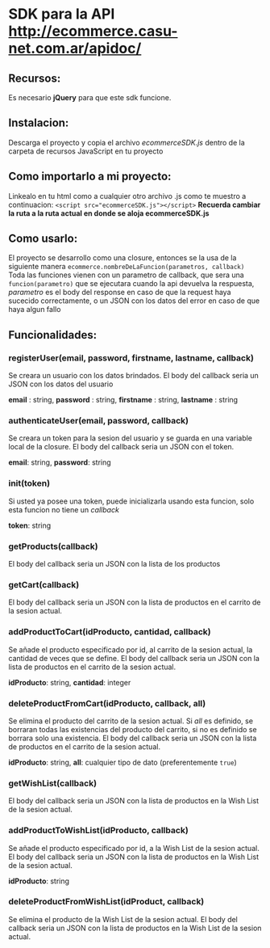 # SDK para la API http://ecommerce.casu-net.com.ar/apidoc/

## Recursos:
Es necesario **jQuery** para que este sdk funcione.

## Instalacion:
Descarga el proyecto y copia el archivo _ecommerceSDK.js_ dentro de la carpeta de recursos JavaScript en tu proyecto

## Como importarlo a mi proyecto:
Linkealo en tu html como a cualquier otro archivo .js como te muestro a continuacion:
`<script src="ecommerceSDK.js"></script>`
**Recuerda cambiar la ruta a la ruta actual en donde se aloja ecommerceSDK.js**
        
## Como usarlo:
El proyecto se desarrollo como una closure, entonces se la usa de la siguiente manera
`ecommerce.nombreDeLaFuncion(parametros, callback)`
Toda las funciones vienen con un parametro de callback, que sera una `funcion(parametro)` que se ejecutara cuando la api devuelva la respuesta, _parametro_ es el body del response en caso de que la request haya sucecido correctamente, o un JSON con los datos del error en caso de que haya algun fallo

## Funcionalidades:
### registerUser(email, password, firstname, lastname, callback)
Se creara un usuario con los datos brindados. El body del callback seria un JSON con los datos del usuario

**email** : string,
**password** : string,
**firstname** : string,
**lastname** : string


### authenticateUser(email, password, callback)
Se creara un token para la sesion del usuario y se guarda en una variable local de la closure. El body del callback seria un JSON con el token.

**email**: string,
**password**: string


### init(token)
Si usted ya posee una token, puede inicializarla usando esta funcion, solo esta funcion no tiene un _callback_

**token**: string


### getProducts(callback)
El body del callback seria un JSON con la lista de los productos


### getCart(callback)
El body del callback seria un JSON con la lista de productos en el carrito de la sesion actual.


### addProductToCart(idProducto, cantidad, callback)
Se añade el producto especificado por id, al carrito de la sesion actual, la cantidad de veces que se define. El body del callback seria un JSON con la lista de productos en el carrito de la sesion actual.

**idProducto**: string,
**cantidad**: integer


### deleteProductFromCart(idProducto, callback, all)
Se elimina el producto del carrito de la sesion actual. Si _all_ es definido, se borraran todas las existencias del producto del carrito, si no es definido se borrara solo una existencia. El body del callback seria un JSON con la lista de productos en el carrito de la sesion actual.

**idProducto**: string,
**all**: cualquier tipo de dato (preferentemente `true`)


### getWishList(callback)
El body del callback seria un JSON con la lista de productos en la Wish List de la sesion actual.


### addProductToWishList(idProducto, callback)
Se añade el producto especificado por id, a la Wish List de la sesion actual. El body del callback seria un JSON con la lista de productos en la Wish List de la sesion actual.

**idProducto**: string


### deleteProductFromWishList(idProduct, callback)
Se elimina el producto de la Wish List de la sesion actual. El body del callback seria un JSON con la lista de productos en la Wish List de la sesion actual.
